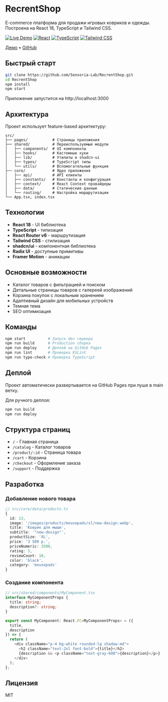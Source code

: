 ﻿# RecrentShop

E-commerce платформа для продажи игровых ковриков и одежды. Построена на React 18, TypeScript и Tailwind CSS.

[![Live Demo](https://img.shields.io/badge/demo-live-success)](https://sensoria-lab.github.io/RecrentShop)
[![React](https://img.shields.io/badge/React-18.2-61DAFB)](https://reactjs.org/)
[![TypeScript](https://img.shields.io/badge/TypeScript-4.9-3178C6)](https://www.typescriptlang.org/)
[![Tailwind CSS](https://img.shields.io/badge/Tailwind-3.3-38B2AC)](https://tailwindcss.com/)

[Демо](https://sensoria-lab.github.io/RecrentShop) • [GitHub](https://github.com/Sensoria-Lab/RecrentShop)

## Быстрый старт

```bash
git clone https://github.com/Sensoria-Lab/RecrentShop.git
cd RecrentShop
npm install
npm start
```

Приложение запустится на http://localhost:3000

## Архитектура

Проект использует feature-based архитектуру:

```
src/
├── pages/           # Страницы приложения
├── shared/          # Переиспользуемые модули
│   ├── components/  # UI компоненты
│   ├── hooks/       # Кастомные хуки
│   ├── lib/         # Утилиты и shadcn-ui
│   ├── types/       # TypeScript типы
│   └── utils/       # Вспомогательные функции
├── core/            # Ядро приложения
│   ├── api/         # API клиенты
│   ├── constants/   # Константы и конфигурация
│   ├── context/     # React Context провайдеры
│   ├── data/        # Статические данные
│   └── routing/     # Настройка маршрутизации
└── App.tsx, index.tsx
```

## Технологии

- **React 18** - UI библиотека
- **TypeScript** - типизация
- **React Router v6** - маршрутизация
- **Tailwind CSS** - стилизация
- **shadcn/ui** - компонентная библиотека
- **Radix UI** - доступные примитивы
- **Framer Motion** - анимации

## Основные возможности

- Каталог товаров с фильтрацией и поиском
- Детальные страницы товаров с галереей изображений
- Корзина покупок с локальным хранением
- Адаптивный дизайн для мобильных устройств
- Темная тема
- SEO оптимизация

## Команды

```bash
npm start          # Запуск dev сервера
npm run build      # Production сборка
npm run deploy     # Деплой на GitHub Pages
npm run lint       # Проверка ESLint
npm run type-check # Проверка TypeScript
```

## Деплой

Проект автоматически развертывается на GitHub Pages при пуше в main ветку.

Для ручного деплоя:
```bash
npm run build
npm run deploy
```

## Структура страниц

- `/` - Главная страница
- `/catalog` - Каталог товаров
- `/product/:id` - Страница товара
- `/cart` - Корзина
- `/checkout` - Оформление заказа
- `/support` - Поддержка

## Разработка

### Добавление нового товара

```typescript
// src/core/data/products.ts
{
  id: 13,
  image: '/images/products/mousepads/xl/new-design.webp',
  title: 'Коврик для мыши',
  subtitle: '"new-design"',
  productSize: 'XL',
  price: '3 500 р.',
  priceNumeric: 3500,
  rating: 5,
  reviewCount: 10,
  color: 'black',
  category: 'mousepads'
}
```

### Создание компонента

```typescript
// src/shared/components/MyComponent.tsx
interface MyComponentProps {
  title: string;
  description?: string;
}

export const MyComponent: React.FC<MyComponentProps> = ({
  title,
  description
}) => {
  return (
    <div className="p-4 bg-white rounded-lg shadow-md">
      <h2 className="text-2xl font-bold">{title}</h2>
      {description && <p className="text-gray-600">{description}</p>}
    </div>
  );
};
```

## Лицензия

MIT
